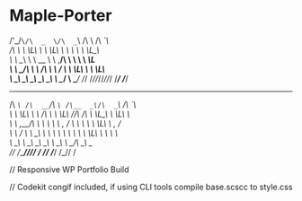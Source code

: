 Maple-Porter
============

 /'\_/`\/\  _  \/\  _`\ /\ \     /\  _`\    
/\      \ \ \L\ \ \ \L\ \ \ \    \ \ \L\_\  
\ \ \__\ \ \  __ \ \ ,__/\ \ \  __\ \  _\L  
 \ \ \_/\ \ \ \/\ \ \ \/  \ \ \L\ \\ \ \L\ \
  \ \_\\ \_\ \_\ \_\ \_\   \ \____/ \ \____/
   \/_/ \/_/\/_/\/_/\/_/    \/___/   \/___/ 
                                            
                                            
 ____    _____   ____    ______  ____    ____       
/\  _`\ /\  __`\/\  _`\ /\__  _\/\  _`\ /\  _`\     
\ \ \L\ \ \ \/\ \ \ \L\ \/_/\ \/\ \ \L\_\ \ \L\ \   
 \ \ ,__/\ \ \ \ \ \ ,  /  \ \ \ \ \  _\L\ \ ,  /   
  \ \ \/  \ \ \_\ \ \ \\ \  \ \ \ \ \ \L\ \ \ \\ \  
   \ \_\   \ \_____\ \_\ \_\ \ \_\ \ \____/\ \_\ \_\
    \/_/    \/_____/\/_/\/ /  \/_/  \/___/  \/_/\/ /


// Responsive WP Portfolio Build

// Codekit congif included, if using CLI tools compile base.scscc to style.css
